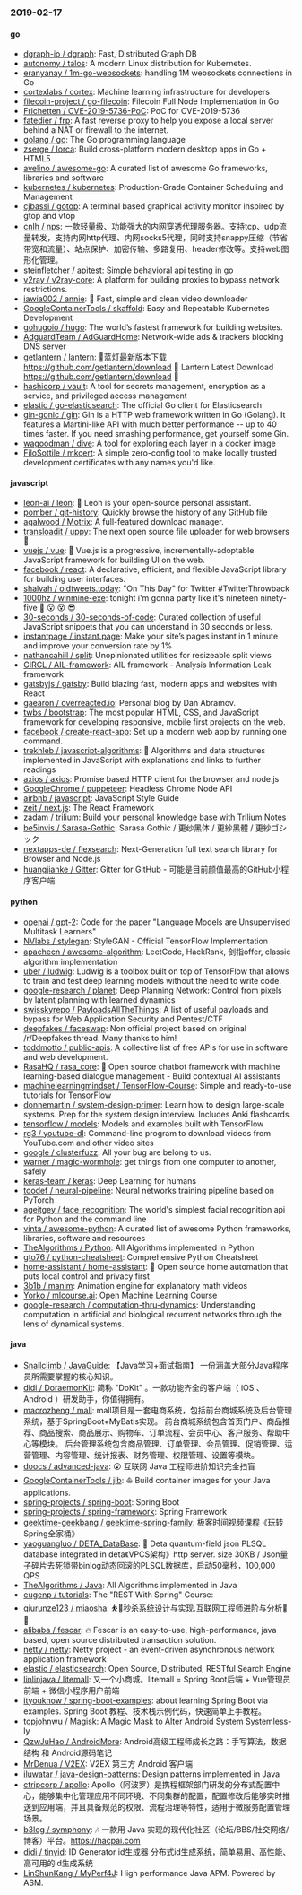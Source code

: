 ### 2019-02-17

#### go
* [dgraph-io / dgraph](https://github.com/dgraph-io/dgraph): Fast, Distributed Graph DB
* [autonomy / talos](https://github.com/autonomy/talos): A modern Linux distribution for Kubernetes.
* [eranyanay / 1m-go-websockets](https://github.com/eranyanay/1m-go-websockets): handling 1M websockets connections in Go
* [cortexlabs / cortex](https://github.com/cortexlabs/cortex): Machine learning infrastructure for developers
* [filecoin-project / go-filecoin](https://github.com/filecoin-project/go-filecoin): Filecoin Full Node Implementation in Go
* [Frichetten / CVE-2019-5736-PoC](https://github.com/Frichetten/CVE-2019-5736-PoC): PoC for CVE-2019-5736
* [fatedier / frp](https://github.com/fatedier/frp): A fast reverse proxy to help you expose a local server behind a NAT or firewall to the internet.
* [golang / go](https://github.com/golang/go): The Go programming language
* [zserge / lorca](https://github.com/zserge/lorca): Build cross-platform modern desktop apps in Go + HTML5
* [avelino / awesome-go](https://github.com/avelino/awesome-go): A curated list of awesome Go frameworks, libraries and software
* [kubernetes / kubernetes](https://github.com/kubernetes/kubernetes): Production-Grade Container Scheduling and Management
* [cjbassi / gotop](https://github.com/cjbassi/gotop): A terminal based graphical activity monitor inspired by gtop and vtop
* [cnlh / nps](https://github.com/cnlh/nps): 一款轻量级、功能强大的内网穿透代理服务器。支持tcp、udp流量转发，支持内网http代理、内网socks5代理，同时支持snappy压缩（节省带宽和流量）、站点保护、加密传输、多路复用、header修改等。支持web图形化管理。
* [steinfletcher / apitest](https://github.com/steinfletcher/apitest): Simple behavioral api testing in go
* [v2ray / v2ray-core](https://github.com/v2ray/v2ray-core): A platform for building proxies to bypass network restrictions.
* [iawia002 / annie](https://github.com/iawia002/annie): 👾 Fast, simple and clean video downloader
* [GoogleContainerTools / skaffold](https://github.com/GoogleContainerTools/skaffold): Easy and Repeatable Kubernetes Development
* [gohugoio / hugo](https://github.com/gohugoio/hugo): The world’s fastest framework for building websites.
* [AdguardTeam / AdGuardHome](https://github.com/AdguardTeam/AdGuardHome): Network-wide ads & trackers blocking DNS server
* [getlantern / lantern](https://github.com/getlantern/lantern): 🔴蓝灯最新版本下载 https://github.com/getlantern/download 🔴 Lantern Latest Download https://github.com/getlantern/download 🔴
* [hashicorp / vault](https://github.com/hashicorp/vault): A tool for secrets management, encryption as a service, and privileged access management
* [elastic / go-elasticsearch](https://github.com/elastic/go-elasticsearch): The official Go client for Elasticsearch
* [gin-gonic / gin](https://github.com/gin-gonic/gin): Gin is a HTTP web framework written in Go (Golang). It features a Martini-like API with much better performance -- up to 40 times faster. If you need smashing performance, get yourself some Gin.
* [wagoodman / dive](https://github.com/wagoodman/dive): A tool for exploring each layer in a docker image
* [FiloSottile / mkcert](https://github.com/FiloSottile/mkcert): A simple zero-config tool to make locally trusted development certificates with any names you'd like.

#### javascript
* [leon-ai / leon](https://github.com/leon-ai/leon): 🧠 Leon is your open-source personal assistant.
* [pomber / git-history](https://github.com/pomber/git-history): Quickly browse the history of any GitHub file
* [agalwood / Motrix](https://github.com/agalwood/Motrix): A full-featured download manager.
* [transloadit / uppy](https://github.com/transloadit/uppy): The next open source file uploader for web browsers 🐶
* [vuejs / vue](https://github.com/vuejs/vue): 🖖 Vue.js is a progressive, incrementally-adoptable JavaScript framework for building UI on the web.
* [facebook / react](https://github.com/facebook/react): A declarative, efficient, and flexible JavaScript library for building user interfaces.
* [shalvah / oldtweets.today](https://github.com/shalvah/oldtweets.today): "On This Day" for Twitter #TwitterThrowback
* [1000hz / winmine-exe](https://github.com/1000hz/winmine-exe): tonight i'm gonna party like it's nineteen ninety-five 🙂 😮 😵 😎
* [30-seconds / 30-seconds-of-code](https://github.com/30-seconds/30-seconds-of-code): Curated collection of useful JavaScript snippets that you can understand in 30 seconds or less.
* [instantpage / instant.page](https://github.com/instantpage/instant.page): Make your site’s pages instant in 1 minute and improve your conversion rate by 1%
* [nathancahill / split](https://github.com/nathancahill/split): Unopinionated utilities for resizeable split views
* [CIRCL / AIL-framework](https://github.com/CIRCL/AIL-framework): AIL framework - Analysis Information Leak framework
* [gatsbyjs / gatsby](https://github.com/gatsbyjs/gatsby): Build blazing fast, modern apps and websites with React
* [gaearon / overreacted.io](https://github.com/gaearon/overreacted.io): Personal blog by Dan Abramov.
* [twbs / bootstrap](https://github.com/twbs/bootstrap): The most popular HTML, CSS, and JavaScript framework for developing responsive, mobile first projects on the web.
* [facebook / create-react-app](https://github.com/facebook/create-react-app): Set up a modern web app by running one command.
* [trekhleb / javascript-algorithms](https://github.com/trekhleb/javascript-algorithms): 📝 Algorithms and data structures implemented in JavaScript with explanations and links to further readings
* [axios / axios](https://github.com/axios/axios): Promise based HTTP client for the browser and node.js
* [GoogleChrome / puppeteer](https://github.com/GoogleChrome/puppeteer): Headless Chrome Node API
* [airbnb / javascript](https://github.com/airbnb/javascript): JavaScript Style Guide
* [zeit / next.js](https://github.com/zeit/next.js): The React Framework
* [zadam / trilium](https://github.com/zadam/trilium): Build your personal knowledge base with Trilium Notes
* [be5invis / Sarasa-Gothic](https://github.com/be5invis/Sarasa-Gothic): Sarasa Gothic / 更纱黑体 / 更紗黑體 / 更紗ゴシック
* [nextapps-de / flexsearch](https://github.com/nextapps-de/flexsearch): Next-Generation full text search library for Browser and Node.js
* [huangjianke / Gitter](https://github.com/huangjianke/Gitter): Gitter for GitHub - 可能是目前颜值最高的GitHub小程序客户端

#### python
* [openai / gpt-2](https://github.com/openai/gpt-2): Code for the paper "Language Models are Unsupervised Multitask Learners"
* [NVlabs / stylegan](https://github.com/NVlabs/stylegan): StyleGAN - Official TensorFlow Implementation
* [apachecn / awesome-algorithm](https://github.com/apachecn/awesome-algorithm): LeetCode, HackRank, 剑指offer, classic algorithm implementation
* [uber / ludwig](https://github.com/uber/ludwig): Ludwig is a toolbox built on top of TensorFlow that allows to train and test deep learning models without the need to write code.
* [google-research / planet](https://github.com/google-research/planet): Deep Planning Network: Control from pixels by latent planning with learned dynamics
* [swisskyrepo / PayloadsAllTheThings](https://github.com/swisskyrepo/PayloadsAllTheThings): A list of useful payloads and bypass for Web Application Security and Pentest/CTF
* [deepfakes / faceswap](https://github.com/deepfakes/faceswap): Non official project based on original /r/Deepfakes thread. Many thanks to him!
* [toddmotto / public-apis](https://github.com/toddmotto/public-apis): A collective list of free APIs for use in software and web development.
* [RasaHQ / rasa_core](https://github.com/RasaHQ/rasa_core): 🤖 Open source chatbot framework with machine learning-based dialogue management - Build contextual AI assistants
* [machinelearningmindset / TensorFlow-Course](https://github.com/machinelearningmindset/TensorFlow-Course): Simple and ready-to-use tutorials for TensorFlow
* [donnemartin / system-design-primer](https://github.com/donnemartin/system-design-primer): Learn how to design large-scale systems. Prep for the system design interview. Includes Anki flashcards.
* [tensorflow / models](https://github.com/tensorflow/models): Models and examples built with TensorFlow
* [rg3 / youtube-dl](https://github.com/rg3/youtube-dl): Command-line program to download videos from YouTube.com and other video sites
* [google / clusterfuzz](https://github.com/google/clusterfuzz): All your bug are belong to us.
* [warner / magic-wormhole](https://github.com/warner/magic-wormhole): get things from one computer to another, safely
* [keras-team / keras](https://github.com/keras-team/keras): Deep Learning for humans
* [toodef / neural-pipeline](https://github.com/toodef/neural-pipeline): Neural networks training pipeline based on PyTorch
* [ageitgey / face_recognition](https://github.com/ageitgey/face_recognition): The world's simplest facial recognition api for Python and the command line
* [vinta / awesome-python](https://github.com/vinta/awesome-python): A curated list of awesome Python frameworks, libraries, software and resources
* [TheAlgorithms / Python](https://github.com/TheAlgorithms/Python): All Algorithms implemented in Python
* [gto76 / python-cheatsheet](https://github.com/gto76/python-cheatsheet): Comprehensive Python Cheatsheet
* [home-assistant / home-assistant](https://github.com/home-assistant/home-assistant): 🏡 Open source home automation that puts local control and privacy first
* [3b1b / manim](https://github.com/3b1b/manim): Animation engine for explanatory math videos
* [Yorko / mlcourse.ai](https://github.com/Yorko/mlcourse.ai): Open Machine Learning Course
* [google-research / computation-thru-dynamics](https://github.com/google-research/computation-thru-dynamics): Understanding computation in artificial and biological recurrent networks through the lens of dynamical systems.

#### java
* [Snailclimb / JavaGuide](https://github.com/Snailclimb/JavaGuide): 【Java学习+面试指南】 一份涵盖大部分Java程序员所需要掌握的核心知识。
* [didi / DoraemonKit](https://github.com/didi/DoraemonKit): 简称 "DoKit" 。一款功能齐全的客户端（ iOS 、Android ）研发助手，你值得拥有。
* [macrozheng / mall](https://github.com/macrozheng/mall): mall项目是一套电商系统，包括前台商城系统及后台管理系统，基于SpringBoot+MyBatis实现。 前台商城系统包含首页门户、商品推荐、商品搜索、商品展示、购物车、订单流程、会员中心、客户服务、帮助中心等模块。 后台管理系统包含商品管理、订单管理、会员管理、促销管理、运营管理、内容管理、统计报表、财务管理、权限管理、设置等模块。
* [doocs / advanced-java](https://github.com/doocs/advanced-java): 😮 互联网 Java 工程师进阶知识完全扫盲
* [GoogleContainerTools / jib](https://github.com/GoogleContainerTools/jib): ⛵️ Build container images for your Java applications.
* [spring-projects / spring-boot](https://github.com/spring-projects/spring-boot): Spring Boot
* [spring-projects / spring-framework](https://github.com/spring-projects/spring-framework): Spring Framework
* [geektime-geekbang / geektime-spring-family](https://github.com/geektime-geekbang/geektime-spring-family): 极客时间视频课程《玩转Spring全家桶》
* [yaoguangluo / DETA_DataBase](https://github.com/yaoguangluo/DETA_DataBase): 🚀 Deta quantum-field json PLSQL database integrated in deta《VPCS架构》http server. size 30KB / Json量子碎片去死锁带binlog动态回滚的PLSQL数据库，启动50毫秒，100,000 QPS
* [TheAlgorithms / Java](https://github.com/TheAlgorithms/Java): All Algorithms implemented in Java
* [eugenp / tutorials](https://github.com/eugenp/tutorials): The "REST With Spring" Course:
* [qiurunze123 / miaosha](https://github.com/qiurunze123/miaosha): ⛹️🐘秒杀系统设计与实现.互联网工程师进阶与分析🙋🐓
* [alibaba / fescar](https://github.com/alibaba/fescar): 🔥 Fescar is an easy-to-use, high-performance, java based, open source distributed transaction solution.
* [netty / netty](https://github.com/netty/netty): Netty project - an event-driven asynchronous network application framework
* [elastic / elasticsearch](https://github.com/elastic/elasticsearch): Open Source, Distributed, RESTful Search Engine
* [linlinjava / litemall](https://github.com/linlinjava/litemall): 又一个小商城。litemall = Spring Boot后端 + Vue管理员前端 + 微信小程序用户前端
* [ityouknow / spring-boot-examples](https://github.com/ityouknow/spring-boot-examples): about learning Spring Boot via examples. Spring Boot 教程、技术栈示例代码，快速简单上手教程。
* [topjohnwu / Magisk](https://github.com/topjohnwu/Magisk): A Magic Mask to Alter Android System Systemless-ly
* [QzwJuHao / AndroidMore](https://github.com/QzwJuHao/AndroidMore): Android高级工程师成长之路：手写算法，数据结构 和 Android源码笔记
* [MrDenua / V2EX](https://github.com/MrDenua/V2EX): V2EX 第三方 Android 客户端
* [iluwatar / java-design-patterns](https://github.com/iluwatar/java-design-patterns): Design patterns implemented in Java
* [ctripcorp / apollo](https://github.com/ctripcorp/apollo): Apollo（阿波罗）是携程框架部门研发的分布式配置中心，能够集中化管理应用不同环境、不同集群的配置，配置修改后能够实时推送到应用端，并且具备规范的权限、流程治理等特性，适用于微服务配置管理场景。
* [b3log / symphony](https://github.com/b3log/symphony): 🎶 一款用 Java 实现的现代化社区（论坛/BBS/社交网络/博客）平台。https://hacpai.com
* [didi / tinyid](https://github.com/didi/tinyid): ID Generator id生成器 分布式id生成系统，简单易用、高性能、高可用的id生成系统
* [LinShunKang / MyPerf4J](https://github.com/LinShunKang/MyPerf4J): High performance Java APM. Powered by ASM.
